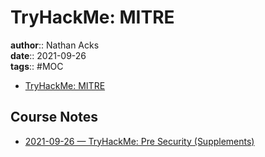 # TryHackMe: MITRE

**author**:: Nathan Acks  
**date**:: 2021-09-26  
**tags**:: #MOC

* [TryHackMe: MITRE](https://tryhackme.com/room/mitre)

## Course Notes

* [2021-09-26 — TryHackMe: Pre Security (Supplements)](../log/2021-09-26-tryhackme-pre-security-supplements.md)
